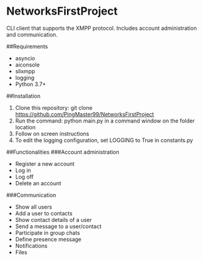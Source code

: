 # NetworksFirstProject
CLI client that supports the XMPP protocol. Includes account administration and communication. 

##Requirements
- asyncio
- aiconsole
- slixmpp
- logging
- Python 3.7+

##Installation
1. Clone this repository: git clone https://github.com/PingMaster99/NetworksFirstProject
2. Run the command: python main.py in a command window on the folder location
3. Follow on screen instructions
4. To edit the logging configuration, set LOGGING to True in constants.py

##Functionalities
###Account administration
- Register a new account
- Log in
- Log off
- Delete an account

###Communication
- Show all users
- Add a user to contacts
- Show contact details of a user
- Send a message to a user/contact
- Participate in group chats
- Define presence message
- Notifications
- Files


